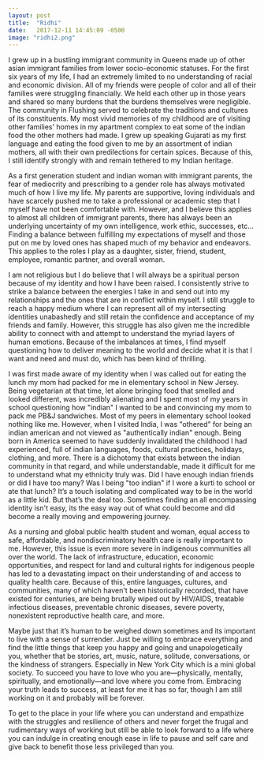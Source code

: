 ```yaml
---
layout: post
title:  "Ridhi"
date:   2017-12-11 14:45:09 -0500
image: "ridhi2.png"
---
```


I grew up in a bustling immigrant community in Queens made up of other asian immigrant families from lower socio-economic statuses. For the first six years of my life, I had an extremely limited to no understanding of racial and economic division. All of my friends were people of color and all of their families were struggling financially. We held each other up in those years and shared so many burdens that the burdens themselves were negligible. The community in Flushing served to celebrate the traditions and cultures of its constituents. My most vivid memories of my childhood are of visiting other families' homes in my apartment complex to eat some of the indian food the other mothers had made. I grew up speaking Gujarati as my first language and eating the food given to me by an assortment of indian mothers, all with their own predilections for certain spices. Because of this, I still identify strongly with and remain tethered to my Indian heritage.

As a first generation student and indian woman with immigrant parents, the fear of mediocrity and prescribing to a gender role has always motivated much of how I live my life. My parents are supportive, loving individuals and have scarcely pushed me to take a professional or academic step that I myself have not been comfortable with. However, and I believe this applies to almost all children of immigrant parents, there has always been an underlying uncertainty of my own intelligence, work ethic, successes, etc... Finding a balance between fulfilling my expectations of myself and those put on me by loved ones has shaped much of my behavior and endeavors. This applies to the roles I play as a daughter, sister, friend, student, employee, romantic partner, and overall woman.

I am not religious but I do believe that I will always be a spiritual person because of my identity and how I have been raised. I consistently strive to strike a balance between the energies I take in and send out into my relationships and the ones that are in conflict within myself. I still struggle to reach a happy medium where I can represent all of my intersecting identities unabashedly and still retain the confidence and acceptance of my friends and family. However, this struggle has also given me the incredible ability to connect with and attempt to understand the myriad layers of human emotions. Because of the imbalances at times, I find myself questioning how to deliver meaning to the world and decide what it is that I want and need and must do, which has been kind of thrilling.

I was first made aware of my identity when I was called out for eating the lunch my mom had packed for me in elementary school in New Jersey. Being vegetarian at that time, let alone bringing food that smelled and looked different, was incredibly alienating and I spent most of my years in school questioning how "indian" I wanted to be and convincing my mom to pack me PB&J sandwiches. Most of my peers in elementary school looked nothing like me. However, when I visited India, I was "othered" for being an indian american and not viewed as "authentically indian" enough. Being born in America seemed to have suddenly invalidated the childhood I had experienced, full of indian languages, foods, cultural practices, holidays, clothing, and more. There is a dichotomy that exists between the indian community in that regard, and while understandable, made it difficult for me to understand what my ethnicity truly was. Did I have enough indian friends or did I have too many? Was I being "too indian" if I wore a kurti to school or ate that lunch? It’s a touch isolating and complicated way to be in the world as a little kid. But that’s the deal too. Sometimes finding an all encompassing identity isn't easy, its the easy way out of what could become and did become a really moving and empowering journey.

As a nursing and global public health student and woman, equal access to safe, affordable, and nondiscriminatory health care is really important to me. However, this issue is even more severe in indigenous communities all over the world. The lack of infrastructure, education, economic opportunities, and respect for land and cultural rights for indigenous people has led to a devastating impact on their understanding of and access to quality health care. Because of this, entire languages, cultures, and communities, many of which haven't been historically recorded, that have existed for centuries, are being brutally wiped out by HIV/AIDS, treatable infectious diseases, preventable chronic diseases, severe poverty, nonexistent reproductive health care, and more.

Maybe just that it’s human to be weighed down sometimes and its important to live with a sense of surrender. Just be willing to embrace everything and find the little things that keep you happy and going and unapologetically you, whether that be stories, art, music, nature, solitude, conversations, or the kindness of strangers. Especially in New York City which is a mini global society. To succeed you have to love who you are—physically, mentally, spiritually, and emotionally—and love where you come from. Embracing your truth leads to success, at least for me it has so far, though I am still working on it and probably will be forever. 

To get to the place in your life where you can understand and empathize with the struggles and resilience of others and never forget the frugal and rudimentary ways of working but still be able to look forward to a life where you can indulge in creating enough ease in life to pause and self care and give back to benefit those less privileged than you.
